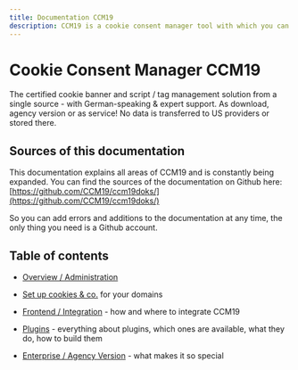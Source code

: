```yaml
---
title: Documentation CCM19
description: CCM19 is a cookie consent manager tool with which you can manage all cookies, external scripts and their use for your website and make them available to the visitors of your website. CCM19 comes with a complete cookie, script and storage handling, you can have each area approved by the visitors and manage all the details yourself.
---
```

# Cookie Consent Manager CCM19


The certified cookie banner and script / tag management solution from a single source - with German-speaking & expert support. As download, agency version or as service! No data is transferred to US providers or stored there.




## Sources of this documentation

This documentation explains all areas of CCM19 and is constantly being expanded. You can find the sources of the documentation on Github here:  [https://github.com/CCM19/ccm19doks/](https://github.com/CCM19/ccm19doks/)

So you can add errors and additions to the documentation at any time, the only thing you need is a Github account.



## Table of contents

* [Overview / Administration](first_steps/registration/)

* [Set up cookies & co.](/first_steps/onboarding-complete/) for your domains

* [Frontend / Integration](/frontend/frontend/) - how and where to integrate CCM19

* [Plugins](/plugins/plugins/) - everything about plugins, which ones are available, what they do, how to build them

* [Enterprise / Agency Version](/agency-version/agency/) - what makes it so special

